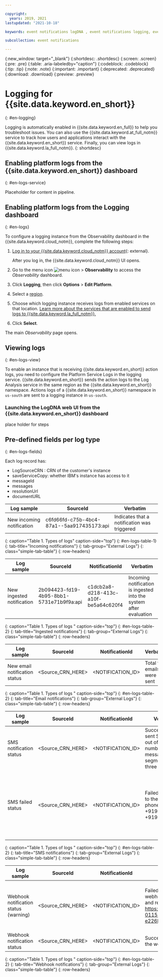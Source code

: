 ```yaml
---

copyright:
  years: 2019, 2021
lastupdated: "2021-10-18"

keywords: event notifications logDNA , event notifications logging, event notifications external logs

subcollection: event notifications

---
```


{:new_window: target="_blank"}
{:shortdesc: .shortdesc}
{:screen: .screen}
{:pre: .pre}
{:table: .aria-labeledby="caption"}
{:codeblock: .codeblock}
{:tip: .tip}
{:note: .note}
{:important: .important}
{:deprecated: .deprecated}
{:download: .download}
{:preview: .preview}

# Logging for {{site.data.keyword.en_short}}
{: #en-logging}

Logging is automatically enabled in {{site.data.keyword.en_full}} to help you troubleshoot issues. You can also use the {{site.data.keyword.at_full_notm}} service to track how users and applications interact with the {{site.data.keyword.en_short}} service. Finally, you can view logs in {{site.data.keyword.la_full_notm}}.
{: shortdesc}

## Enabling platform logs from the {{site.data.keyword.en_short}} dashboard
{: #en-logs-service}

Placeholder for content in pipeline.

## Enabling platform logs from the Logging dashboard
{: #en-logs}

To configure a logging instance from the Observability dashboard in the {{site.data.keyword.cloud_notm}}, complete the following steps:

1. [Log in to your {{site.data.keyword.cloud_notm}} account](https://cloud.ibm.com/login){: external}.

	After you log in, the {{site.data.keyword.cloud_notm}} UI opens.

2. Go to the menu icon ![menu icon](../../icons/icon_hamburger.svg) &gt; **Observability** to access the *Observability* dashboard.

3. Click **Logging**, then click **Options** > **Edit Platform**.

4. Select a [region](/docs/log-analysis?topic=log-analysis-regions).

5. Choose which logging instance receives logs from enabled services on that location. [Learn more about the services that are enabled to send logs to {{site.data.keyword.la_full_notm}}.](/docs/log-analysis?topic=log-analysis-cloud_services)

6. Click **Select**.

The main *Observability* page opens.

## Viewing logs
{: #en-logs-view}

To enable an instance that is receiving {{site.data.keyword.en_short}} action logs, you need to configure the Platform Service Logs in the logging service.
{{site.data.keyword.en_short}} sends the action logs to the Log Analysis service in the same region as the {{site.data.keyword.en_short}} namespace. Actions logs of a {{site.data.keyword.en_short}} namespace in `us-south` are sent to a logging instance in `us-south`.


### Launching the LogDNA web UI from the {{site.data.keyword.en_short}} dashboard

place holder for steps

## Pre-defined fields per log type
{: #en-logs-fields}

Each log record has:
- LogSourceCRN : CRN of the customer's instance
- saveServiceCopy: whether IBM's instance has access to it
- messageId
- messages
- resolutionUrl
- documentURL


| Log sample    |  SourceId  | Verbatim|
|---------------|------------|-------------|
| New incoming notification| c6fd66fd-c75b-4bc4-87a1--5aa917435173:api| Indicates that a notification was triggered| 
{: caption="Table 1. Types of logs" caption-side="top"}
{: #en-logs-table-1}
{: tab-title="Incoming notifications"}
{: tab-group="External Logs"}
{: class="simple-tab-table"}
{: row-headers}

| Log sample    |  SourceId | NotificationId | Verbatim |
|---------------|-----------|----------------|-------------|
| New ingested notification | 2b094423-fd19-4b95-8bb1-5731e71b9f9a:api| c1dcb2a8-d218-413c-a10f-be5a64c620f4|  Incoming notification is ingested into the system after evaluation|
{: caption="Table 1. Types of logs " caption-side="top"}
{: #en-logs-table-2}
{: tab-title="Ingested notifications"}
{: tab-group="External Logs"}
{: class="simple-tab-table"}
{: row-headers}

| Log sample  | SourceId | NotificationId | Verbatim |
|-------------|----------|----------------|--------------|
| New email notification status | <Source_CRN_HERE> | <NOTIFICATION_ID>| Total five emails were sent |
{: caption="Table 1. Types of logs " caption-side="top"}
{: #en-logs-table-2}
{: tab-title="Email notifications"}
{: tab-group="External Logs"}
{: class="simple-tab-table"}
{: row-headers}

| Log sample   | SourceId | NotificationId |  Verbatim| Resolution | Helpdocs|
|--------------|----------|----------------|--------------|---------------|------------|
| SMS notification status | <Source_CRN_HERE> | <NOTIFICATION_ID>| Successfully sent SMS to 8 out of 10 phone numbers. Each message was segmented into three parts| N/A  |  N/A |
| SMS failed status | <Source_CRN_HERE> | <NOTIFICATION_ID>| Failed to deliver to the following phone numbers: +91946******, +91976*****| Verify that the phone numbers that are provided in the subscription are valid and from supported countries |  tbd   |
{: caption="Table 1. Types of logs " caption-side="top"}
{: #en-logs-table-2}
{: tab-title="SMS notifications"}
{: tab-group="External Logs"}
{: class="simple-tab-table"}
{: row-headers}

| Log sample   | SourceId | NotificationId |  Verbatim| Resolution | Help docs|
|--------------|----------|----------------|----------|------------| ------- |
| Webhook notification status (warning) | <Source_CRN_HERE> | <NOTIFICATION_ID>|Failed to send notification to webhook with status code: 400 and response: 400 Bad Request https://webhook.site/dba0967b-0115-45d0-845c-e226bdf19555 | Check the configured URL for the webhook and the headers provided|  tbd |
| Webhook notification status | <Source_CRN_HERE> | <NOTIFICATION_ID>| Successfully sent notification to the webhook | N/A |  N/A  |
{: caption="Table 1. Types of logs " caption-side="top"}
{: #en-logs-table-2}
{: tab-title="Webhook notifications"}
{: tab-group="External Logs"}
{: class="simple-tab-table"}
{: row-headers}



